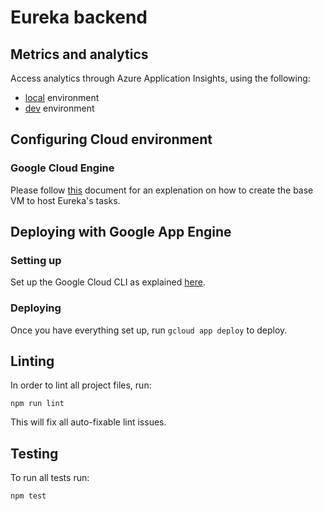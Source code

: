 # Eureka backend
## Metrics and analytics
Access analytics through Azure Application Insights, using the following:

- [local](https://analytics.applicationinsights.io/subscriptions/fcb1f62a-582d-445d-89b4-f555390ff683/resourcegroups/eureka-local/components/eureka-local#/discover/home?apptype=Node.JS) environment
- [dev](https://analytics.applicationinsights.io/subscriptions/fcb1f62a-582d-445d-89b4-f555390ff683/resourcegroups/eureka-dev/components/eureka-dev#/discover/home?apptype=Node.JS) environment

## Configuring Cloud environment
### Google Cloud Engine
Please follow [this](https://docs.google.com/document/d/1PUvtZn2R9F5Lrld2w8-vXXuXeOx88JxSQwRaEMDhbzI/edit) document for
an explenation on how to create the base VM to host Eureka's tasks.

## Deploying with Google App Engine
### Setting up
Set up the Google Cloud CLI as explained [here](https://cloud.google.com/sdk/docs/).

### Deploying
Once you have everything set up, run `gcloud app deploy` to deploy.

## Linting
In order to lint all project files, run:
```SHELL
npm run lint
```
This will  fix all auto-fixable lint issues.

## Testing
To run all tests run:
```
npm test
```